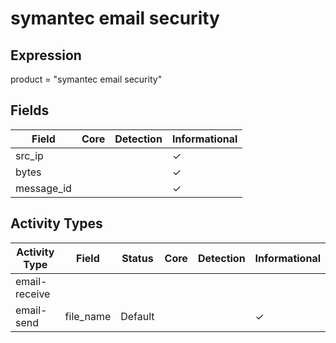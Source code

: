 symantec email security
=======================

Expression
----------

product = "symantec email security"

Fields
------

| Field      | Core | Detection | Informational |
| ---------- | ---- | --------- | ------------- |
| src_ip     |      |           | &#10003;      |
| bytes      |      |           | &#10003;      |
| message_id |      |           | &#10003;      |

Activity Types
--------------

| Activity Type | Field     | Status  | Core | Detection | Informational |
| ------------- | --------- | ------- | ---- | --------- | ------------- |
| email-receive |           |         |      |           |               |
| email-send    | file_name | Default |      |           | &#10003;      |


